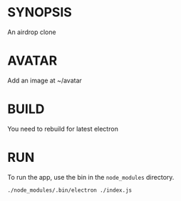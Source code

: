 # SYNOPSIS
An airdrop clone

# AVATAR
Add an image at ~/avatar

# BUILD

You need to rebuild for latest electron

# RUN
To run the app, use the bin in the `node_modules` directory.

```bash
./node_modules/.bin/electron ./index.js
```

